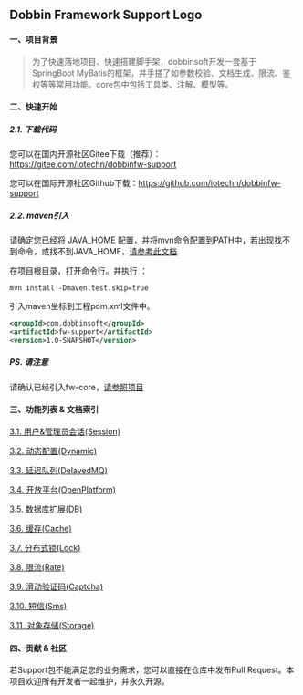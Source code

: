 ## Dobbin Framework Support Logo

#### 一、项目背景 

> 为了快速落地项目、快速搭建脚手架，dobbinsoft开发一套基于SpringBoot MyBatis的框架，并手搓了如参数校验、文档生成、限流、鉴权等等常用功能。core包中包括工具类、注解、模型等。


#### 二、快速开始

##### 2.1. 下载代码

您可以在国内开源社区Gitee下载（推荐）：https://gitee.com/iotechn/dobbinfw-support

您可以在国际开源社区Github下载：https://github.com/iotechn/dobbinfw-support

##### 2.2. maven引入

请确定您已经将 JAVA_HOME 配置，并将mvn命令配置到PATH中，若出现找不到命令，或找不到JAVA_HOME，[请参考此文档](https://blog.csdn.net/weixin_44548718/article/details/108635409)

在项目根目录，打开命令行。并执行 ：

```shell
mvn install -Dmaven.test.skip=true
```

引入maven坐标到工程pom.xml文件中。

```xml
<groupId>com.dobbinsoft</groupId>
<artifactId>fw-support</artifactId>
<version>1.0-SNAPSHOT</version>
```

##### PS. 请注意

请确认已经引入fw-core，[请参照项目](../../../dobbinfw-core) 

#### 三、功能列表 & 文档索引

[3.1. 用户&管理员会话(Session)](./doc/01.session.md) 

[3.2. 动态配置(Dynamic)](./doc/02.dynamic.md)

[3.3. 延迟队列(DelayedMQ)](./doc/03.delayed.md)

[3.4. 开放平台(OpenPlatform)](./doc/04.open.md)

[3.5. 数据库扩展(DB)](./doc/05.db.md)

[3.6. 缓存(Cache)](./doc/06.cache.md)

[3.7. 分布式锁(Lock)](./doc/07.lock.md)

[3.8. 限流(Rate)](./doc/08.rate.md)

[3.9. 滑动验证码(Captcha)](./doc/09.captcha.md)

[3.10. 短信(Sms)](./doc/10.sms.md)

[3.11. 对象存储(Storage)](./doc/11.storage.md)


#### 四、贡献 & 社区
若Support包不能满足您的业务需求，您可以直接在仓库中发布Pull Request。本项目欢迎所有开发者一起维护，并永久开源。